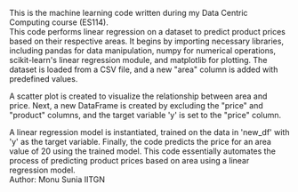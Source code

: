 This is the machine learning code written during my Data Centric Computing course (ES114).
<br>
This code performs linear regression on a dataset to predict product prices based on their respective areas. It begins by importing necessary libraries, including pandas for data manipulation, numpy for numerical operations, scikit-learn's linear regression module, and matplotlib for plotting. The dataset is loaded from a CSV file, and a new "area" column is added with predefined values.

A scatter plot is created to visualize the relationship between area and price. Next, a new DataFrame is created by excluding the "price" and "product" columns, and the target variable 'y' is set to the "price" column.

A linear regression model is instantiated, trained on the data in 'new_df' with 'y' as the target variable. Finally, the code predicts the price for an area value of 20 using the trained model. This code essentially automates the process of predicting product prices based on area using a linear regression model.
<br>
Author: Monu Sunia IITGN
